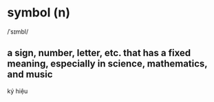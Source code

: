 # symbol (n)

/ˈsɪmbl/

## a sign, number, letter, etc. that has a fixed meaning, especially in science, mathematics, and music

ký hiệu